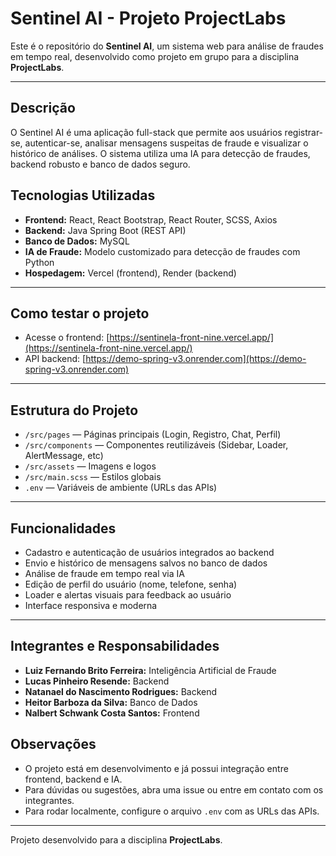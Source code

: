 # Sentinel AI - Projeto ProjectLabs

Este é o repositório do **Sentinel AI**, um sistema web para análise de fraudes em tempo real, desenvolvido como projeto em grupo para a disciplina **ProjectLabs**.

--- 

## Descrição

O Sentinel AI é uma aplicação full-stack que permite aos usuários registrar-se, autenticar-se, analisar mensagens suspeitas de fraude e visualizar o histórico de análises. O sistema utiliza uma IA para detecção de fraudes, backend robusto e banco de dados seguro.

## Tecnologias Utilizadas

- **Frontend:** React, React Bootstrap, React Router, SCSS, Axios
- **Backend:** Java Spring Boot (REST API)
- **Banco de Dados:** MySQL
- **IA de Fraude:** Modelo customizado para detecção de fraudes com Python
- **Hospedagem:** Vercel (frontend), Render (backend)

--- 

## Como testar o projeto

- Acesse o frontend: [https://sentinela-front-nine.vercel.app/](https://sentinela-front-nine.vercel.app/)
- API backend: [https://demo-spring-v3.onrender.com](https://demo-spring-v3.onrender.com)

---

## Estrutura do Projeto

- `/src/pages` — Páginas principais (Login, Registro, Chat, Perfil)
- `/src/components` — Componentes reutilizáveis (Sidebar, Loader, AlertMessage, etc)
- `/src/assets` — Imagens e logos
- `/src/main.scss` — Estilos globais
- `.env` — Variáveis de ambiente (URLs das APIs)

--- 

## Funcionalidades

- Cadastro e autenticação de usuários integrados ao backend
- Envio e histórico de mensagens salvos no banco de dados
- Análise de fraude em tempo real via IA
- Edição de perfil do usuário (nome, telefone, senha)
- Loader e alertas visuais para feedback ao usuário
- Interface responsiva e moderna

---

## Integrantes e Responsabilidades

- **Luiz Fernando Brito Ferreira:** Inteligência Artificial de Fraude
- **Lucas Pinheiro Resende:** Backend
- **Natanael do Nascimento Rodrigues:** Backend
- **Heitor Barboza da Silva:** Banco de Dados
- **Nalbert Schwank Costa Santos:** Frontend

## Observações

- O projeto está em desenvolvimento e já possui integração entre frontend, backend e IA.
- Para dúvidas ou sugestões, abra uma issue ou entre em contato com os integrantes.
- Para rodar localmente, configure o arquivo `.env` com as URLs das APIs.

---

Projeto desenvolvido para a disciplina **ProjectLabs**.